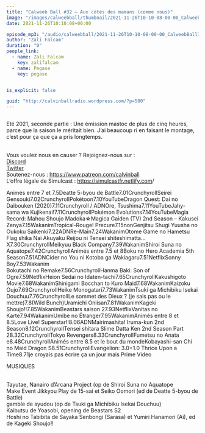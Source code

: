 ```yaml
---
title: "Calweeb Ball #32 – Aux côtés des mamans (comme nous)"
image: "/images/calweebball/thumbnail/2021-11-26T10-10-08-00-00_CalweebBall32Auxctsdesmamanscommenous.jpg"
date: 2021-11-26T10:10:08+00:00

episode_mp3: "/audio/calweebball/2021-11-26T10-10-08-00-00_CalweebBall32Auxctsdesmamanscommenous.mp3"
author: "Zali Falcam"
duration: "0"
people_link: 
  - name: Zali Falcam
    key: zalifalcam
  - name: Pegase
    key: pegase


is_explicit: false

guid: "http://calvinballradio.wordpress.com/?p=500"
---
```


<PodcastHeader/>

<!-- ECRIRE LA DESCRIPTION DE L'EPISODE SOUS CETTE LIGNE -->

<img src="/resources/calweebball/2021-11-26T10-10-08-00-00_CalweebBall32Auxctsdesmamanscommenous/cwb32.jpg" alt="">



 
<a href="" rel="nofollow"></a>
 



<p>Eté 2021, seconde partie : Une émission mastoc de plus de cinq heures, parce que la saison le méritait bien. J’ai beaucoup ri en faisant le montage, c’est pour ça que ça a pris longtemps.</p>



<p><br>Vous voulez nous en causer ? Rejoignez-nous sur :<br><a href="http://discordapp.com/invite/4RnA9v7" rel="nofollow">Discord</a><br><a href="https://twitter.com/Calvinball_FM?lang=fr" rel="nofollow">Twitter</a><br>Soutenez-nous : <a href="https://www.patreon.com/calvinball" rel="nofollow">https://www.patreon.com/calvinball</a><br>L’offre légale de Simulcast : <a href="https://simulcastfr.netlify.com/" rel="nofollow">https://simulcastfr.netlify.com</a>/  </p>



<tr><td>Animés entre 7 et 7.5</td><td></td><td></td></tr><tr><td>Deatte 5-byou de Battle</td><td>7.01</td><td>Crunchyroll</td></tr><tr><td>Seirei Gensouki</td><td>7.02</td><td>Crunchyroll</td></tr><tr><td>Pokétoon</td><td>7.10</td><td>YouTube</td></tr><tr><td>Dragon Quest: Dai no Daibouken (2020)</td><td>7.11</td><td>Crunchyroll / ADN</td></tr><tr><td>Ore, Tsushima</td><td>7.11</td><td>YouTube</td></tr><tr><td>Jahy-sama wa Kujikenai!</td><td>7.11</td><td>Crunchyroll</td></tr><tr><td>Pokémon Evolutions</td><td>7.14</td><td>YouTube</td></tr><tr><td>Magia Record: Mahou Shoujo Madoka☆Magica Gaiden (TV) 2nd Season – Kakusei Zenya</td><td>7.15</td><td>Wakanim</td></tr><tr><td>Tropical-Rouge! Precure</td><td>7.15</td><td>non</td></tr><tr><td>Genjitsu Shugi Yuusha no Oukoku Saikenki</td><td>7.22</td><td>ADN</td></tr><tr><td>Re-Main</td><td>7.24</td><td>Wakanim</td></tr><tr><td>Otome Game no Hametsu Flag shika Nai Akuyaku Reijou ni Tensei shiteshimatta… X</td><td>7.30</td><td>Crunchyroll</td></tr><tr><td>Meikyuu Black Company</td><td>7.39</td><td>Wakanim</td></tr><tr><td>Shiroi Suna no Aquatope</td><td>7.42</td><td>Crunchyroll</td></tr><tr><td></td><td></td><td></td></tr><tr><td>Animés entre 7.5 et 8</td><td></td><td></td></tr><tr><td>Boku no Hero Academia 5th Season</td><td>7.51</td><td>ADN</td></tr><tr><td>Cider no You ni Kotoba ga Wakiagaru</td><td>7.51</td><td>Netflix</td></tr><tr><td>Sonny Boy</td><td>7.53</td><td>Wakanim</td></tr><tr><td><br>Bokutachi no Remake</td><td>7.56</td><td>Crunchyroll</td></tr><tr><td>Hanma Baki: Son of Ogre</td><td>7.59</td><td>Netflix</td></tr><tr><td>Heion Sedai no Idaten-tachi</td><td>7.65</td><td>Crunchyroll</td></tr><tr><td>Kakushigoto Movie</td><td>7.68</td><td>Wakanim</td></tr><tr><td>Shinigami Bocchan to Kuro Maid</td><td>7.68</td><td>Wakanim</td></tr><tr><td>Kaizoku Oujo</td><td>7.69</td><td>Crunchyroll</td></tr><tr><td>Heike Monogatari</td><td>7.73</td><td>Wakanim</td></tr><tr><td>Tsuki ga Michibiku Isekai Douchuu</td><td>7.76</td><td>Crunchyroll</td></tr><tr><td></td><td></td><td></td></tr><tr><td>Le sommet des Dieux ? (je sais pas ou le mettre)</td><td>7.8</td><td>(Wild Bunch)</td></tr><tr><td>Uramichi Oniisan</td><td>7.81</td><td>Wakanim</td></tr><tr><td>Kageki Shoujo!!</td><td>7.85</td><td>Wakanim</td></tr><tr><td>Beastars saison 2</td><td>7.93</td><td>Netflix</td></tr><tr><td>Vanitas no Karte</td><td>7.94</td><td>Wakanim</td></tr><tr><td>Umibe no Étranger</td><td>7.95</td><td>Wakanim</td></tr><tr><td></td><td></td><td></td></tr><tr><td>Animés entre 8 et 8.5</td><td></td><td></td></tr><tr><td>Love Live! Superstar!!</td><td>8.06</td><td>ADN</td></tr><tr><td>Mairimashita! Iruma-kun 2nd Season</td><td>8.12</td><td>Crunchyroll</td></tr><tr><td>Tensei shitara Slime Datta Ken 2nd Season Part 2</td><td>8.32</td><td>Crunchyroll</td></tr><tr><td>Tokyo Revengers</td><td>8.33</td><td>Crunchyroll</td></tr><tr><td>Fumetsu no Anata e</td><td>8.48</td><td>Crunchyroll</td></tr><tr><td></td><td></td><td></td></tr><tr><td>Animés entre 8.5 et le bout du monde</td><td></td><td></td></tr><tr><td>Kobayashi-san Chi no Maid Dragon S</td><td>8.51</td><td>Crunchyroll</td></tr><tr><td>Evangelion: 3.0+1.0 Thrice Upon a Time</td><td>8.71</td><td>je croyais pas écrire ça un jour mais Prime Video</td></tr>



<p>MUSIQUES</p>



<p><br>Tayutae, Nanairo d’Arcana Project (op de Shiroi Suna no Aquatope<br>Make Event Jikkyou Play de 15-sai et Seiko Oomori (ed de Deatte 5-byou de Battle)<br>gamble de syudou (op de Tsuki ga Michibiku Isekai Douchuu)<br>Kaibutsu de Yoasobi, opening de Beastars S2<br>Hoshi no Tabibita de Sayaka Senbongi (Sarasa) et Yumiri Hanamori (Ai), ed de Kageki Shoujo!!</p>



<p></p>


